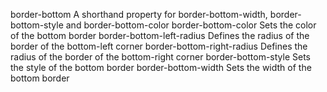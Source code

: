 border-bottom
    A shorthand property for border-bottom-width, border-bottom-style 
    and border-bottom-color
border-bottom-color
    Sets the color of the bottom border
border-bottom-left-radius
    Defines the radius of the border of the bottom-left corner
border-bottom-right-radius
    Defines the radius of the border of the bottom-right corner
border-bottom-style
    Sets the style of the bottom border
border-bottom-width
    Sets the width of the bottom border
